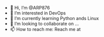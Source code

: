 - 👋 Hi, I’m @ARP876
- 👀 I’m interested in DevOps
- 🌱 I’m currently learning Python ands Linux
- 💞️ I’m looking to collaborate on ...
- 📫 How to reach me: Reach me at

<!---
ARP876/ARP876 is a ✨ special ✨ repository because its `README.md` (this file) appears on your GitHub profile.
You can click the Preview link to take a look at your changes.
--->
